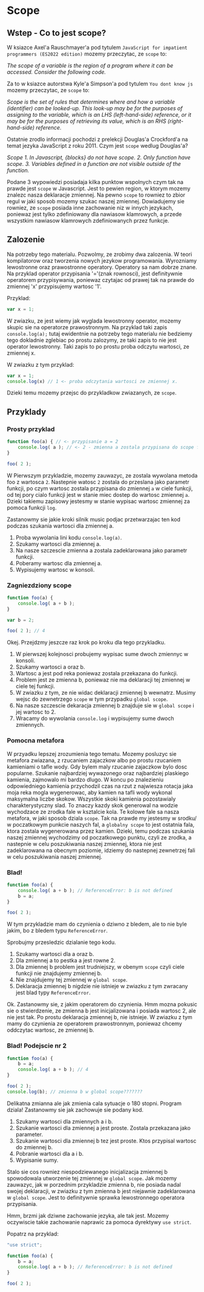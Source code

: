 # Scope

## Wstep - Co to jest scope?

W ksiazce Axel'a Rauschmayer'a pod tytulem `JavaScript for impatient programmers (ES2022 edition)` mozemy przeczytac, ze `scope` to:

_The scope of a variable is the region of a program where it can be accessed. Consider the following code._

Za to w ksiazce autorstwa Kyle'a Simpson'a pod tytulem `You dont know js` mozemy przeczytac, ze `scope` to:

_Scope is the set of rules that determines where and how a variable (identifier) can be looked-up. This look-up may be for the purposes of assigning to the variable, which is an LHS (left-hand-side) reference, or it may be for the purposes of retrieving its value, which is an RHS (right-hand-side) reference._

Ostatnie zrodlo informacji pochodzi z prelekcji Douglas'a Crockford'a na temat jezyka JavaScript z roku 2011. Czym jest `scope` wedlug Douglas'a?

_Scope_
_1. In Javascript, {blocks} do not have scope._
_2. Only function have scope._
_3. Variables defined in a function are not visible outside of the function._

Podane 3 wypowiedzi posiadaja kilka punktow wspolnych czym tak na prawde jest `scope` w Javascript. Jest to pewien region, w ktorym mozemy znalezc nasza deklaracje zmiennej. Na pewno `scope` to rowniez to zbior regul w jaki sposob mozemy szukac naszej zmiennej. Dowiadujemy sie rowniez, ze `scope` posiada inne zachowanie niz w innych jezykach, poniewaz jest tylko zdefiniowany dla nawiasow klamrowych, a przede wszystkim nawiasow klamrowych zdefiniowanych przez funkcje.

## Zalozenie

Na potrzeby tego materialu. Pozwolmy, ze zrobimy dwa zalozenia. W teori kompilatorow oraz tworzenia nowych jezykow programowania. Wyrozniamy lewostronne oraz prawostronne operatory. Operatory sa nam dobrze znane. Na przyklad operator przypisania '='(znak rownosci), jest definitywnie operatorem przypisywania, poniewaz czytajac od prawej tak na prawde do zmiennej 'x' przypisujemy wartosc '1'. 

Przyklad:

```js
var x = 1;
```

W zwiazku, ze jest wiemy jak wyglada lewostronny operator, mozemy skupic sie na operatorze prawostronnym. Na przyklad taki zapis `console.log(a);` tutaj ewidentnie na potrzeby tego materialu nie bedziemy tego dokladnie zglebiac po prostu zalozymy, ze taki zapis to nie jest operator lewostronny. Taki zapis to po prostu proba odczytu wartosci, ze zmiennej x.

W zwiazku z tym przyklad:

```js
var x = 1;
console.log(x) // 1 <- proba odczytania wartosci ze zmiennej x.
```

Dzieki temu mozemy przejsc do przykladkow zwiazanych, ze `scope`.

## Przyklady

### Prosty przyklad

```js
function foo(a) { // <- przypisanie a = 2
	console.log( a ); // <- 2 - zmienna a zostala przypisana do scope funkcji o nazwie `foo`.
}

foo( 2 );
```

W Pierwszym przykladzie, mozemy zauwazyc, ze zostala wywolana metoda foo z wartosca `2`. Nastepnie watosc `2` zostala do przeslana jako parametr funkcji, po czym wartosc zostala przypisana do zmiennej `a` w ciele funkcji, od tej pory cialo funkcji jest w stanie miec dostep do wartosc zmiennej `a`. Dzieki takiemu zapisowy jestesmy w stanie wypisac wartosc zmiennej za pomoca funkcji `log`.

Zastanowmy sie jakie kroki silnik music podjac przetwarzajac ten kod podczas szukania wartosci dla zmiennej a.

1. Proba wywolania lini kodu `console.log(a)`.
2. Szukamy wartosci dla zmiennej a.
3. Na nasze szczescie zmienna a zostala zadeklarowana jako parametr funkcji.
4. Poberamy wartosc dla zmiennej a.
5. Wypisujemy wartosc w konsoli.

### Zagniezdziony scope

```js
function foo(a) {
	console.log( a + b );
}

var b = 2;

foo( 2 ); // 4
```

Okej. Przejdzmy jeszcze raz krok po kroku dla tego przykladku.

1. W pierwszej kolejnosci probujemy wypisac sume dwoch zmiennyc w konsoli.
2. Szukamy wartosci a oraz b.
3. Wartosc a jest pod reka poniewaz zostala przekazana do funkcji.
4. Problem jest ze zmienna b, poniewaz nie ma deklaracji tej zmiennej w ciele tej funkcji.
5. W zwiazku z tym, ze nie widac deklaracji zmiennej b wewnatrz. Musimy wejsc do zewnetrzego `scope` w tym przypadku `global scope`.
6. Na nasze szczescie dekaracja zmiennej b znajduje sie w `global scope` i jej wartosc to 2.
7. Wracamy do wywolania `console.log` i wypisujemy sume dwoch zmiennych.

### Pomocna metafora

W przyadku lepszej zrozumienia tego tematu. Mozemy posluzyc sie metafora zwiazana, z rzucaniem zajaczkow albo po prostu rzucaniem kamieniami o tafle wody. Gdy bylem maly rzucanie zajaczkow bylo dosc popularne. Szukanie najbardziej wywazonego oraz najbardziej plaskiego kamienia, zajmowalo mi bardzo dlugo. W koncu po znalezieniu odpowiedniego kamienia przychodzil czas na rzut z najwiesza rotacja jaka moja reka mogla wygenerowac, aby kamien na tafli wody wykonal maksymalna liczbe skokow. Wszystkie skoki kamienia pozostawialy charakterystyczny slad. To znaczy kazdy skok generowal na wodzie wychodzace ze zrodka fale w ksztalcie kola. Te kolowe fale sa nasza metafora, w jaki sposob dziala `scope`. Tak na prawde my jestesmy w srodku/ w poczatkowym punkcie naszych fal, a `globalny scope` to jest ostatnia fala, ktora zostala wygenerowana przez kamien. Dzieki, temu podczas szukania naszej zmiennej wychodzimy od poczatkowego punktu, czyli ze zrodka, a nastepnie w celu poszukiwania naszej zmiennej, ktora nie jest zadeklarowana na obecnym poziomie, idziemy do nastepnej zewnetrzej fali w celu poszukiwania naszej zmiennej.

### Blad!

```js
function foo(a) {
	console.log( a + b ); // ReferenceError: b is not defined
	b = a;
}

foo( 2 );
```

W tym przykladzie mam do czynienia o dziwno z bledem, ale to nie byle jakim, bo z bledem typu `ReferenceError`.

Sprobujmy przesledzic dzialanie tego kodu.

1. Szukamy wartosci dla a oraz b.
2. Dla zmiennej a to pestka a jest rowne 2.
3. Dla zmiennej b problem jest trudniejszy, w obenym `scope` czyli ciele funkcji nie znajdujemy zmiennej b.
4. Nie znajdujemy tej zmiennej w `global scope`.
5. Deklaracja zmiennej b nigdzie nie istnieje w zwiazku z tym zwracany jest blad typy `ReferenceError`.

Ok. Zastanowmy sie, z jakim operatorem do czynienia. Hmm mozna pokusic sie o stwierdzenie, ze zmienna b jest inicjalizowana i posiada wartosc 2, ale nie jest tak. Po prostu deklaracja zmiennej b, nie istnieje. W zwiazku z tym mamy do czynienia ze operatorem prawostronnym, poniewaz chcemy oddczytac wartosc, ze zmiennej b.

### Blad! Podejscie nr 2

```js
function foo(a) {
    b = a;
	console.log( a + b ); // 4
}

foo( 2 );
console.log(b); // zmienna b w global scope???????
```

Delikatna zmianna ale jak zmienia cala sytuacje o 180 stopni. Program dziala! Zastanowmy sie jak zachowuje sie podany kod.

1. Szukamy wartosci dla zmiennych a i b.
2. Szukanie wartosci dla zmiennej a jest proste. Zostala przekazana jako parameter.
3. Szukanie wartosci dla zmiennej b tez jest proste. Ktos przypisal wartosc do zmiennej b.
4. Pobranie wartosci dla a i b.
5. Wypisanie sumy.

Stalo sie cos rowniez niespodziewanego inicjalizacja zmiennej b spowodowala utworzenie tej zmiennej w `global scope`. Jak mozemy zauwazyc, jak w porzednim przykladzie zmienna b, nie posiada nadal swojej deklaracji, w zwiazku z tym zmienna b jest niejawnie zadeklarowana w `global scope`. Jest to definitywnie sprawka lewostronnego operatora przypisania.

Hmm, brzmi jak dziwne zachowanie jezyka, ale tak jest. Mozemy oczywiscie takie zachowanie naprawic za pomoca dyrektywy `use strict`. 

Popatrz na przyklad:

```js
"use strict";

function foo(a) {
    b = a;
	console.log( a + b ); // ReferenceError: b is not defined
}

foo( 2 );
```